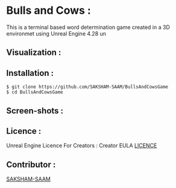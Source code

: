 # Bulls and Cows :
This is a terminal based word determination game created in a 3D environmet using Unreal Engine 4.28 un
## Visualization :
## Installation :
```
$ git clone https://github.com/SAKSHAM-SAAM/BullsAndCowsGame
$ cd BullsAndCowsGame
```
## Screen-shots :

## Licence :
Unreal Engine Licence For Creators : Creator EULA
[LICENCE](https://www.unrealengine.com/en-US/eula/creators)
## Contributor : 
[SAKSHAM-SAAM](https://github.com/SAKSHAM-SAAM)
